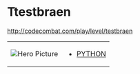 # Ttestbraen 

http://codecombat.com/play/level/testbraen
<table>
<tr>
<td>

![Hero Picture](hero.png?raw=true "Hero Picture")

</td>
<td>
<ul>
<li>

[PYTHON](Ttestbraen.py)

</li>
</td>
</tr>
<table>